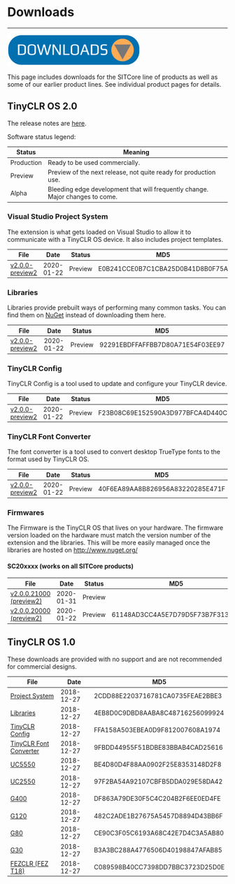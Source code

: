 # Downloads
---
![Download](images/download-noborder.jpg)

This page includes downloads for the SITCore line of products as well as some of our earlier product lines. See individual product pages for details.

## TinyCLR OS 2.0

The release notes are [here](release-notes.md).

Software status legend:

Status | Meaning
--- | ---
Production | Ready to be used commercially.
Preview | Preview of the next release, not quite ready for production use.
Alpha | Bleeding edge development that will frequently change. Major changes to come.

### Visual Studio Project System
The extension is what gets loaded on Visual Studio to allow it to communicate with a TinyCLR OS device. It also includes project templates.

File | Date | Status | MD5
--- | --- | --- | ---
[v2.0.0-preview2](http://files.ghielectronics.com/downloads/TinyCLR/Extensions/TinyCLR%20OS%20Project%20System%20v2.0.0-preview2.vsix) | 2020-01-22 | Preview | E0B241CCE0B7C1CBA25D0B41D8B0F75A 

### Libraries
Libraries provide prebuilt ways of performing many common tasks. You can find them on [NuGet](getting-started.md) instead of downloading them here.

File | Date | Status | MD5
--- | --- | --- | ---
[v2.0.0-preview2](http://files.ghielectronics.com/downloads/TinyCLR/Libraries/TinyCLR%20OS%20Libraries%20v2.0.0-preview2.zip) | 2020-01-22 | Preview | 92291EBDFFAFFBB7D80A71E54F03EE97 


### TinyCLR Config
TinyCLR Config is a tool used to update and configure your TinyCLR device.

File | Date | Status | MD5
--- | --- | --- | ---
[v2.0.0-preview2](http://files.ghielectronics.com/downloads/TinyCLR/Config/TinyCLR%20Config%20Setup%20v2.0.0-preview2.msi) | 2020-01-22 | Preview | F23B08C69E152590A3D977BFCA4D440C

### TinyCLR Font Converter
The font converter is a tool used to convert desktop TrueType fonts to the format used by TinyCLR OS.

File | Date | Status | MD5
--- | --- | --- | ---
[v2.0.0-preview2](http://files.ghielectronics.com/downloads/TinyCLR/Tools/TinyCLR%20OS%20Font%20Converter%20v2.0.0-preview2.exe) | 2020-01-22 | Preview | 40F6EA89AA8B826956A83220285E471F


### Firmwares
The Firmware is the TinyCLR OS that lives on your hardware. The firmware version loaded on the hardware must match the version number of the extension and the libraries. This will be more easily managed once the libraries are hosted on http://www.nuget.org/

#### SC20xxxx (works on all SITCore products)

File | Date | Status | MD5
--- | --- | --- | ---
[v2.0.0.21000 (preview2)](http://files.ghielectronics.com/downloads/TinyCLR/Firmwares/SITCore/SITCore%20Firmware%20v2.0.0.21000-preview2.ghi) |2020-01-31 | Preview | 
[v2.0.0.20000 (preview2)](http://files.ghielectronics.com/downloads/TinyCLR/Firmwares/SITCore/SITCore%20Firmware%20v2.0.0.20000-preview2.ghi) |2020-01-22 | Preview | 61148AD3CC4A5E7D79D5F73B7F313C7F

## TinyCLR OS 1.0

These downloads are provided with no support and are not recommended for commercial designs.

File | Date | MD5
-----|------|----
[Project System](http://files.ghielectronics.com/downloads/TinyCLR/Extensions/TinyCLR%20OS%20Project%20System%20v1.0.0.vsix) | 2018-12-27 | 2CDD88E2203716781CA0735FEAE2BBE3
[Libraries](http://files.ghielectronics.com/downloads/TinyCLR/Libraries/TinyCLR%20OS%20Libraries%20v1.0.0.zip) | 2018-12-27 | 4EB8D0C9DBD8AABA8C48716256099924
[TinyCLR Config](http://files.ghielectronics.com/downloads/TinyCLR/Config/TinyCLR%20Config%20Setup%20v1.0.0.msi) | 2018-12-27 | FFA158A503EBEA0D9F812007608A1974
[TinyCLR Font Converter](http://files.ghielectronics.com/downloads/TinyCLR/Tools/TinyCLR%20OS%20Font%20Converter%20v1.0.0.exe) | 2018-12-27 | 9FBDD44955F51BDBE83BBAB4CAD25616
[UC5550](http://files.ghielectronics.com/downloads/TinyCLR/Firmwares/UC5550/UC5550%20Firmware%20v1.0.0.glb) | 2018-12-27 | BE4D80D4F88AA0902F25E8353148D2F8
[UC2550](http://files.ghielectronics.com/downloads/TinyCLR/Firmwares/UC2550/UC2550%20Firmware%20v1.0.0.glb) | 2018-12-27 | 97F2BA54A92107CBFB5DDA029E58DA42
[G400](http://files.ghielectronics.com/downloads/TinyCLR/Firmwares/G400/G400%20Firmware%20v1.0.0.glb) | 2018-12-27 | DF863A79DE30F5C4C204B2F6EE0ED4FE
[G120](http://files.ghielectronics.com/downloads/TinyCLR/Firmwares/G120/G120%20Firmware%20v1.0.0.glb) | 2018-12-27 | 482C2ADE1B27675A5457D8894D43BB6F
[G80](http://files.ghielectronics.com/downloads/TinyCLR/Firmwares/G80/G80%20Firmware%20v1.0.0.ghi) | 2018-12-27 | CE90C3F05C6193A68C42E7D4C3A5AB80
[G30](http://files.ghielectronics.com/downloads/TinyCLR/Firmwares/G30/G30%20Firmware%20v1.0.0.ghi) | 2018-12-27 | B3A3BC288A4776506D40198847AFAB85
[FEZCLR (FEZ T18)](http://files.ghielectronics.com/downloads/TinyCLR/Firmwares/FEZCLR/FEZCLR%20Firmware%20v1.0.0.glb) | 2018-12-27 | C089598B40CC7398DD7BBC3723D25D0E

